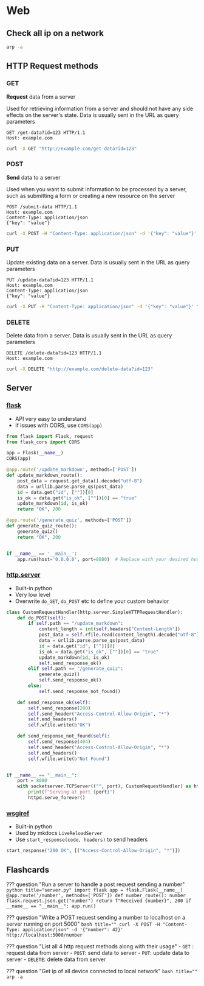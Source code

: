 # Web

## Check all ip on a network
```bash title=""
arp -a
```

## HTTP Request methods

### GET
**Request** data from a server

Used for retrieving information from a server and should not have any side effects on the server's state. Data is usually sent in the URL as query parameters

```http
GET /get-data?id=123 HTTP/1.1
Host: example.com
```
```bash title=""
curl -X GET "http://example.com/get-data?id=123"
```

### POST
**Send** data to a server

Used when you want to submit information to be processed by a server, such as submitting a form or creating a new resource on the server

```http
POST /submit-data HTTP/1.1
Host: example.com
Content-Type: application/json
{"key": "value"}
```
```bash title=""
curl -X POST -H "Content-Type: application/json" -d '{"key": "value"}' "http://example.com/submit-data"
```

### PUT
Update existing data on a server. Data is usually sent in the URL as query parameters

```http title=""
PUT /update-data?id=123 HTTP/1.1
Host: example.com
Content-Type: application/json
{"key": "value"}
```
```bash title=""
curl -X PUT -H "Content-Type: application/json" -d '{"key": "value"}' "http://example.com/update-data?id=123"
```

### DELETE
Delete data from a server. Data is usually sent in the URL as query parameters

```http title=""
DELETE /delete-data?id=123 HTTP/1.1
Host: example.com
```
```bash title=""
curl -X DELETE "http://example.com/delete-data?id=123"
```


## Server

### [flask](https://flask.palletsprojects.com/en/3.0.x/)

- API very easy to understand
- if issues with CORS, use `CORS(app)`

```python
from flask import Flask, request
from flask_cors import CORS

app = Flask(__name__)
CORS(app)

@app.route('/update_markdown', methods=['POST'])
def update_markdown_route():
    post_data = request.get_data().decode("utf-8")
    data = urllib.parse.parse_qs(post_data)
    id = data.get("id", [""])[0]
    is_ok = data.get("is_ok", [""])[0] == "true"
    update_markdown(id, is_ok)
    return "OK", 200

@app.route('/generate_quiz', methods=['POST'])
def generate_quiz_route():
    generate_quiz()
    return "OK", 200


if __name__ == '__main__':
    app.run(host='0.0.0.0', port=8080)  # Replace with your desired host and port

```

### [http.server](https://docs.python.org/3/library/http.server.html)

- Built-in python
- Very low level
- Overwrite `do_GET`, `do_POST` etc to define your custom behavior

```python
class CustomRequestHandler(http.server.SimpleHTTPRequestHandler):
    def do_POST(self):
        if self.path == "/update_markdown":
            content_length = int(self.headers["Content-Length"])
            post_data = self.rfile.read(content_length).decode("utf-8")
            data = urllib.parse.parse_qs(post_data)
            id = data.get("id", [""])[0]
            is_ok = data.get("is_ok", [""])[0] == "true"
            update_markdown(id, is_ok)
            self.send_response_ok()
        elif self.path == "/generate_quiz":
            generate_quiz()
            self.send_response_ok()
        else:
            self.send_response_not_found()

    def send_response_ok(self):
        self.send_response(200)
        self.send_header("Access-Control-Allow-Origin", "*")
        self.end_headers()
        self.wfile.write(b"OK")

    def send_response_not_found(self):
        self.send_response(404)
        self.send_header("Access-Control-Allow-Origin", "*")
        self.end_headers()
        self.wfile.write(b"Not Found")


if __name__ == "__main__":
    port = 8080
    with socketserver.TCPServer(("", port), CustomRequestHandler) as httpd:
        print(f"Serving at port {port}")
        httpd.serve_forever()

```

### [wsgiref](https://docs.python.org/3/library/wsgiref.html)

- Built-in python
- Used by mkdocs `LiveReloadServer`
- Use `start_response(code, headers)` to send headers

```python
start_response("200 OK", [("Access-Control-Allow-Origin", "*")])
```

## Flashcards

??? question "Run a server to handle a post request sending a number"
    ```python title="server.py"
    import flask
    app = flask.Flask(__name__)
    @app.route('/number', methods=['POST'])
    def number_route():
        number flask.request.json.get("number")
        return f"Received {number}", 200
    if __name__ == "__main__":
        app.run()
    ```

??? question "Write a POST request sending a number to localhost on a server running on port 5000"
    ```bash title=""
    curl -X POST -H "Content-Type: application/json" -d '{"number": 42}' http://localhost:5000/number
    ```

??? question "List all 4 http request methods along with their usage"
    - `GET` : request data from server
    - `POST`: send data to server
    - `PUT`: update data to server
    - `DELETE`: delete data from server

??? question "Get ip of all device connected to local network"
    ```bash title=""
    arp -a
    ```
